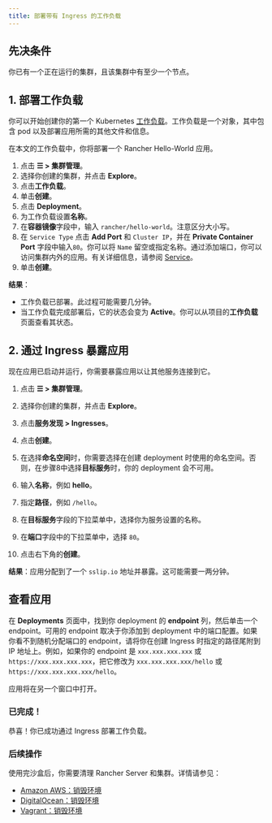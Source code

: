 ```yaml
---
title: 部署带有 Ingress 的工作负载
---
```


## 先决条件

你已有一个正在运行的集群，且该集群中有至少一个节点。

## 1. 部署工作负载

你可以开始创建你的第一个 Kubernetes [工作负载](https://kubernetes.io/docs/concepts/workloads/)。工作负载是一个对象，其中包含 pod 以及部署应用所需的其他文件和信息。

在本文的工作负载中，你将部署一个 Rancher Hello-World 应用。

1. 点击 **☰ > 集群管理**。
1. 选择你创建的集群，并点击 **Explore**。
1. 点击**工作负载**。
1. 单击**创建**。
1. 点击 **Deployment**。
1. 为工作负载设置**名称**。
1. 在**容器镜像**字段中，输入 `rancher/hello-world`。注意区分大小写。
1. 在 `Service Type` 点击 **Add Port** 和 `Cluster IP`，并在 **Private Container Port** 字段中输入`80`。你可以将 `Name` 留空或指定名称。通过添加端口，你可以访问集群内外的应用。有关详细信息，请参阅 [Service](../../../how-to-guides/new-user-guides/kubernetes-resources-setup/workloads-and-pods/workloads-and-pods.md#services)。
1. 单击**创建**。

**结果**：

* 工作负载已部署。此过程可能需要几分钟。
* 当工作负载完成部署后，它的状态会变为 **Active**。你可以从项目的**工作负载**页面查看其状态。

## 2. 通过 Ingress 暴露应用

现在应用已启动并运行，你需要暴露应用以让其他服务连接到它。

1. 点击 **☰ > 集群管理**。
1. 选择你创建的集群，并点击 **Explore**。

1. 点击**服务发现 > Ingresses**。

1. 点击**创建**。

1. 在选择**命名空间**时，你需要选择在创建 deployment 时使用的命名空间。否则，在步骤8中选择**目标服务**时，你的 deployment 会不可用。

1. 输入**名称**，例如 **hello**。

1. 指定**路径**，例如 `/hello`。

1. 在**目标服务**字段的下拉菜单中，选择你为服务设置的名称。

1. 在**端口**字段中的下拉菜单中，选择 `80`。

1. 点击右下角的**创建**。

**结果**：应用分配到了一个 `sslip.io` 地址并暴露。这可能需要一两分钟。


## 查看应用

在 **Deployments** 页面中，找到你 deployment 的 **endpoint** 列，然后单击一个 endpoint。可用的 endpoint 取决于你添加到 deployment 中的端口配置。如果你看不到随机分配端口的 endpoint，请将你在创建 Ingress 时指定的路径尾附到 IP 地址上。例如，如果你的 endpoint 是 `xxx.xxx.xxx.xxx` 或 `https://xxx.xxx.xxx.xxx`，把它修改为 `xxx.xxx.xxx.xxx/hello` 或 `https://xxx.xxx.xxx.xxx/hello`。

应用将在另一个窗口中打开。

### 已完成！

恭喜！你已成功通过 Ingress 部署工作负载。

### 后续操作

使用完沙盒后，你需要清理 Rancher Server 和集群。详情请参见：

- [Amazon AWS：销毁环境](../deploy-rancher-manager/aws.md#销毁环境)
- [DigitalOcean：销毁环境](../deploy-rancher-manager/digitalocean.md#销毁环境)
- [Vagrant：销毁环境](../deploy-rancher-manager/vagrant.md#销毁环境)
